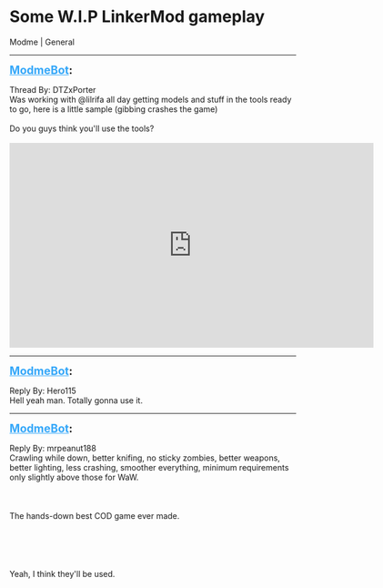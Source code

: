 # Some W.I.P LinkerMod gameplay
Modme | General

---
<strong style="font-size: 1.4em;"><span style="text-decoration: underline;text-decoration-color: #34a7f9;"><span style="color:#34a7f9;">ModmeBot</span></span>:</strong>

<p>Thread By: DTZxPorter<br />Was working with @lilrifa all day getting models and stuff in the tools ready to go, here is a little sample (gibbing crashes the game)<br /><br />Do you guys think you&#39;ll use the tools?<br /><br /><iframe type="text/html" width="640" height="360" src="https://www.youtube.com/embed/nFdYubR87ks" frameborder="0"></iframe></p>

---
<strong style="font-size: 1.4em;"><span style="text-decoration: underline;text-decoration-color: #34a7f9;"><span style="color:#34a7f9;">ModmeBot</span></span>:</strong>

<p>Reply By: Hero115<br />Hell yeah man. Totally gonna use it.</p>

---
<strong style="font-size: 1.4em;"><span style="text-decoration: underline;text-decoration-color: #34a7f9;"><span style="color:#34a7f9;">ModmeBot</span></span>:</strong>

<p>Reply By: mrpeanut188<br />Crawling while down, better knifing, no sticky zombies, better weapons, better lighting, less crashing, smoother everything, minimum requirements only slightly above those for WaW.<br /><br /><br /><br />The hands-down best COD game ever made.<br /><br /><br /><br /><br /><br />Yeah, I think they&#39;ll be used.</p>
